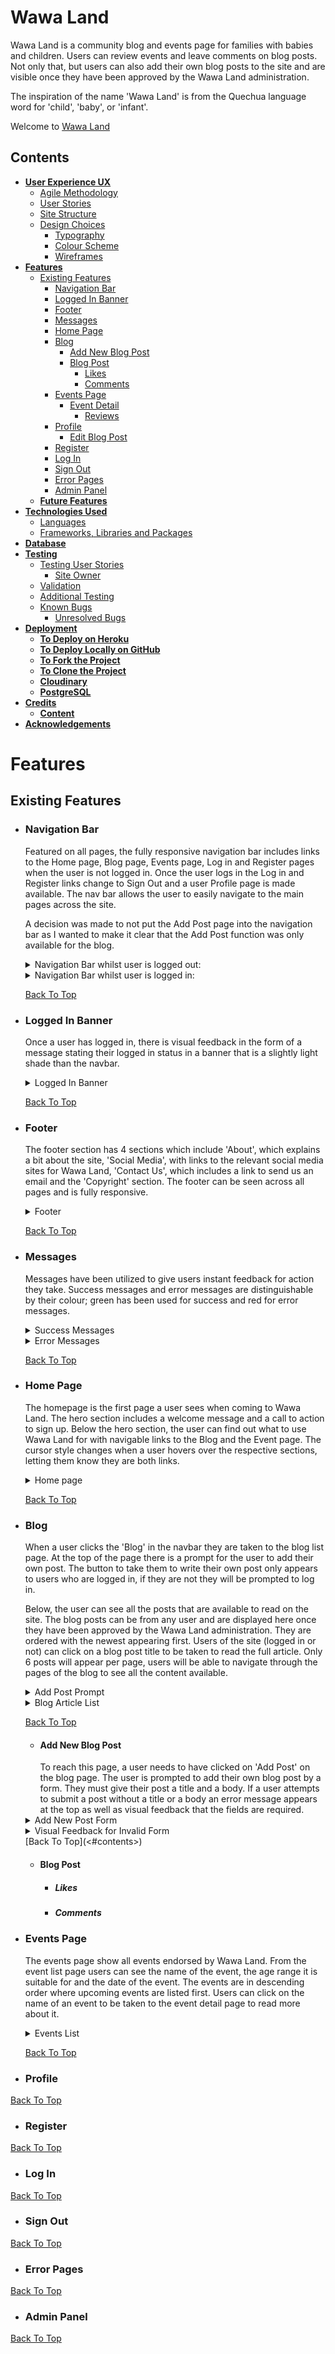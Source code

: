 # Wawa Land

Wawa Land is a community blog and events page for families with babies and children. Users can review events and leave comments on blog posts. Not only that, but users can also add their own blog posts to the site and are visible once they have been approved by the Wawa Land administration.

The inspiration of the name 'Wawa Land' is from the Quechua language word for 'child', 'baby', or 'infant'.

Welcome to <a href="https://wawa-land-04eebd0de719.herokuapp.com/">Wawa Land</a>

## Contents
* [**User Experience UX**](<#user-experience-ux>)
  * [Agile Methodology](<#agile-methodology>)
  * [User Stories](<#user-stories>)
  * [Site Structure](<#site-structure>)
  * [Design Choices](<#design-choices>)
    * [Typography](<#typography>)
    * [Colour Scheme](<#colour-scheme>)
    * [Wireframes](<#wireframes>)
* [**Features**](<#features>)
  * [Existing Features](<#existing-features>)
    * [Navigation Bar](<#navigation-bar>)
    * [Logged In Banner](<#logged-in-banner>)
    * [Footer](<#footer>)
    * [Messages](<#messages>)
    * [Home Page](<#home-page>)
    * [Blog](<#blog>)
      * [Add New Blog Post](<#add-new-blog-post>)
      * [Blog Post](<#blog-post>)
        * [Likes](<#likes>)
        * [Comments](<#comments>)
    * [Events Page](<#add-new-expense>)
      * [Event Detail](<#event-detail>)
        * [Reviews](<#reviews>)
    * [Profile](<#profile>)
      * [Edit Blog Post](<#edit-blog-post>)
    * [Register](<#register>)
    * [Log In](<#log-in>)
    * [Sign Out](<#sign-out>)
    * [Error Pages](<#error-pages>)
    * [Admin Panel](<#admin-panel>)
  * [**Future Features**](<#future-features>)
* [**Technologies Used**](<#technologies-used>)
  * [Languages](<#languages>)
  * [Frameworks, Libraries and Packages](<#frameworks-libraries-and-packages>)
* [**Database**](<#database>)
* [**Testing**](<#testing>)
  * [Testing User Stories](<#testing-user-stories>)
    * [Site Owner](<#site-owner>) 
  * [Validation](<#validation>)
  * [Additional Testing](<#additional-testing>)
  * [Known Bugs](<#known-bugs>)
    * [Unresolved Bugs](<#unresolved-bugs>)
* [**Deployment**](<#deployment>)
  * [**To Deploy on Heroku**](<#to-deploy-on-heroku>)
  * [**To Deploy Locally on GitHub**](<#to-deploy-locally-on-github>)
  * [**To Fork the Project**](<#to-fork-the-project>)
  * [**To Clone the Project**](<#to-clone-the-project>)
  * [**Cloudinary**](<#cloudinary>)
  * [**PostgreSQL**](<#postgresql>)
* [**Credits**](<#credits>)
  * [**Content**](<#content>)
* [**Acknowledgements**](<#acknowledgements>)

# Features
  ## Existing Features

  - ### Navigation Bar
    Featured on all pages, the fully responsive navigation bar includes links to the Home page, Blog page, Events page, Log in and Register pages when the user is not logged in. Once the user logs in the Log in and Register links change to Sign Out and a user Profile page is made available. The nav bar allows the user to easily navigate to the main pages across the site.

    A decision was made to not put the Add Post page into the navigation bar as I wanted to make it clear that the Add Post function was only available for the blog.
  
    <details><summary>Navigation Bar whilst user is logged out:</summary>
    
    ![Desktop view](static/images/screenshots/desktop-nav.png)
    ![Mobile view](static/images/screenshots/mobile-nav.png)
    
    </details>

    <details><summary>Navigation Bar whilst user is logged in:</summary>
    
    ![Desktop view](static/images/screenshots/navbar-logged-in.png)
    ![Mobile view](static/images/screenshots/mobile-navbar-logged-in.png)
    
    </details>

    [Back To Top](<#contents>)
  
  - ### Logged In Banner
    Once a user has logged in, there is visual feedback in the form of a message stating their logged in status in a banner that is a slightly light shade than the navbar.

    <details><summary>Logged In Banner</summary>
    
    ![Desktop view](static/images/screenshots/loggedin-banner.png)
    ![Mobile view](static/images/screenshots/mobile-loggedin-banner.png)
    
    </details>

    [Back To Top](<#contents>)

  - ### Footer
    The footer section has 4 sections which include 'About', which explains a bit about the site, 'Social Media', with links to the relevant social media sites for Wawa Land, 'Contact Us', which includes a link to send us an email and the 'Copyright' section. The footer can be seen across all pages and is fully responsive.

    <details><summary>Footer</summary>
    
    ![Desktop view](static/images/screenshots/desktop-footer.png)
    ![Mobile view](static/images/screenshots/mobile-footer.png)
    
    </details>

    [Back To Top](<#contents>)

  - ### Messages
    Messages have been utilized to give users instant feedback for action they take. Success messages and error messages are distinguishable by their colour; green has been used for success and red for error messages.

    <details><summary>Success Messages</summary>
    
    ![Desktop view](static/images/screenshots/desktop-success-message.png)
    ![Mobile view](static/images/screenshots/mobile-success-message.png)
    
    </details>

    <details><summary>Error Messages</summary>
    
    ![Desktop view](static/images/screenshots/desktop-error-message.png)
    ![Mobile view](static/images/screenshots/mobile-error-message.png)
    
    </details>

    [Back To Top](<#contents>)

  - ### Home Page
    The homepage is the first page a user sees when coming to Wawa Land. The hero section includes a welcome message and a call to action to sign up. Below the hero section, the user can find out what to use Wawa Land for with navigable links to the Blog and the Event page. The cursor style changes when a user hovers over the respective sections, letting them know they are both links.

    <details><summary>Home page</summary>

    ![Desktop view](static/images/screenshots/homepage-hero.png)
    ![Desktop view](static/images/screenshots/desktop-homepage.png)
    ![Mobile view](static/images/screenshots/mobile-homepage-hero.png)
    ![Mobile view](static/images/screenshots/mobile-homepage.png)
    
    </details>

    [Back To Top](<#contents>)

  - ### Blog
    When a user clicks the 'Blog' in the navbar they are taken to the blog list page. At the top of the page there is a prompt for the user to add their own post. The button to take them to write their own post only appears to users who are logged in, if they are not they will be prompted to log in.
    
    Below, the user can see all the posts that are available to read on the site. The blog posts can be from any user and are displayed here once they have been approved by the Wawa Land administration. They are ordered with the newest appearing first. Users of the site (logged in or not) can click on a blog post title to be taken to read the full article. Only 6 posts will appear per page, users will be able to navigate through the pages of the blog to see all the content available.

    <details><summary>Add Post Prompt</summary>

    ![Logged in](static/images/screenshots/add-new-post.png)
    ![Logged out](static/images/screenshots/add-new-post-logged-out.png)
    </details>

    <details><summary>Blog Article List</summary>

    ![Blog Article List](static/images/screenshots/blog-posts.png)
    </details>

    [Back To Top](<#contents>)

    - #### Add New Blog Post
      To reach this page, a user needs to have clicked on 'Add Post' on the blog page. The user is prompted to add their own blog post by a form. They must give their post a title and a body. If a user attempts to submit a post without a title or a body an error message appears at the top as well as visual feedback that the fields are required.

    <details><summary>Add New Post Form</summary>

    ![Desktop](static/images/screenshots/desktop-add-post.png)
    ![Mobile](static/images/screenshots/mobile-add-post.png)
    </details>

    <details><summary>Visual Feedback for Invalid Form</summary>

    ![Invalid Title](static/images/screenshots/invalid-title.png)
    ![Invalid Feedback](static/images/screenshots/addpost-error-message.png)
    ![Invalid Feedback](static/images/screenshots/field-required.png)
    </details>
    [Back To Top](<#contents>)



    - #### Blog Post
      - ##### Likes
      - ##### Comments

  - ### Events Page
    The events page show all events endorsed by Wawa Land. From the event list page users can see the name of the event, the age range it is suitable for and the date of the event. The events are in descending order where upcoming events are listed first. Users can click on the name of an event to be taken to the event detail page to read more about it.

    <details><summary>Events List</summary>

    ![Events List](static/images/screenshots/event-list.png)
    </details>

    [Back To Top](<#contents>)

  - ### Profile
  [Back To Top](<#contents>)

  - ### Register
  [Back To Top](<#contents>)

  - ### Log In
  [Back To Top](<#contents>)

  - ### Sign Out
  [Back To Top](<#contents>)

  - ### Error Pages
  [Back To Top](<#contents>)

  - ### Admin Panel
  [Back To Top](<#contents>)